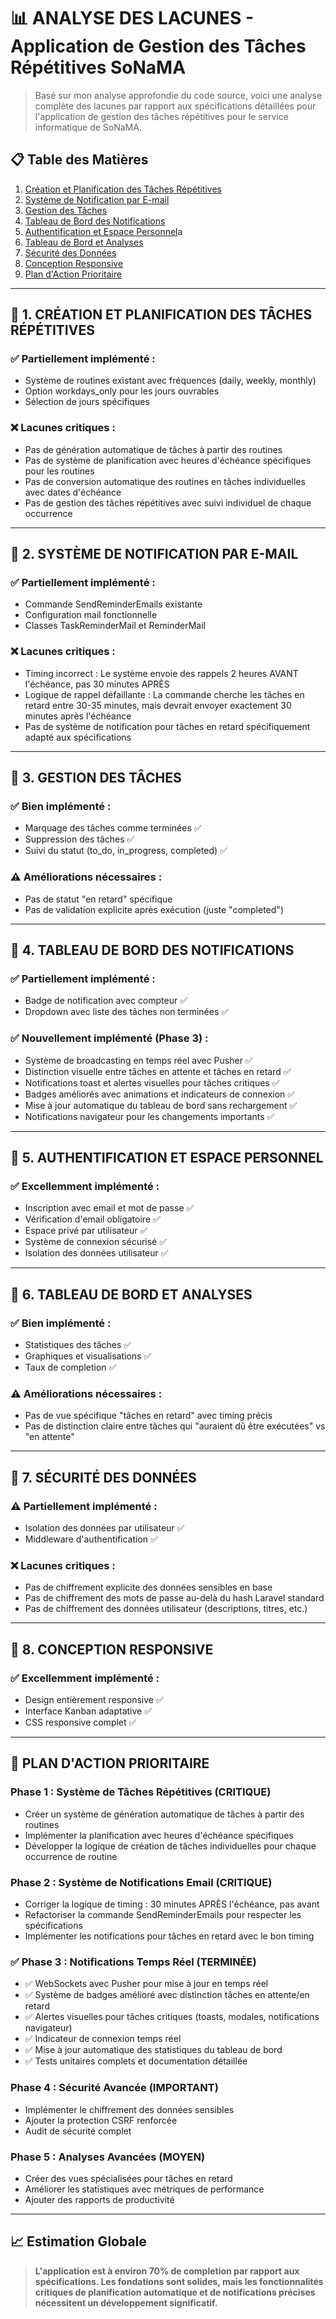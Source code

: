 # 📊 ANALYSE DES LACUNES - Application de Gestion des Tâches Répétitives SoNaMA

> Basé sur mon analyse approfondie du code source, voici une analyse complète des lacunes par rapport aux spécifications détaillées pour l'application de gestion des tâches répétitives pour le service informatique de SoNaMA.

## 📋 Table des Matières

1. [Création et Planification des Tâches Répétitives](#1-création-et-planification-des-tâches-répétitives)
2. [Système de Notification par E-mail](#2-système-de-notification-par-e-mail)
3. [Gestion des Tâches](#3-gestion-des-tâches)
4. [Tableau de Bord des Notifications](#4-tableau-de-bord-des-notifications)
5. [Authentification et Espace Personnel](#5-authentification-et-espace-personnel)a
6. [Tableau de Bord et Analyses](#6-tableau-de-bord-et-analyses)
7. [Sécurité des Données](#7-sécurité-des-données)
8. [Conception Responsive](#8-conception-responsive)
9. [Plan d'Action Prioritaire](#plan-daction-prioritaire)

---

## 🔴 1. CRÉATION ET PLANIFICATION DES TÂCHES RÉPÉTITIVES

### ✅ Partiellement implémenté :
- Système de routines existant avec fréquences (daily, weekly, monthly)
- Option workdays_only pour les jours ouvrables
- Sélection de jours spécifiques

### ❌ Lacunes critiques :
- Pas de génération automatique de tâches à partir des routines
- Pas de système de planification avec heures d'échéance spécifiques pour les routines
- Pas de conversion automatique des routines en tâches individuelles avec dates d'échéance
- Pas de gestion des tâches répétitives avec suivi individuel de chaque occurrence

---

## 🔴 2. SYSTÈME DE NOTIFICATION PAR E-MAIL

### ✅ Partiellement implémenté :
- Commande SendReminderEmails existante
- Configuration mail fonctionnelle
- Classes TaskReminderMail et ReminderMail

### ❌ Lacunes critiques :
- Timing incorrect : Le système envoie des rappels 2 heures AVANT l'échéance, pas 30 minutes APRÈS
- Logique de rappel défaillante : La commande cherche les tâches en retard entre 30-35 minutes, mais devrait envoyer exactement 30 minutes après l'échéance
- Pas de système de notification pour tâches en retard spécifiquement adapté aux spécifications

---

## 🔴 3. GESTION DES TÂCHES

### ✅ Bien implémenté :
- Marquage des tâches comme terminées ✅
- Suppression des tâches ✅
- Suivi du statut (to_do, in_progress, completed) ✅

### ⚠️ Améliorations nécessaires :
- Pas de statut "en retard" spécifique
- Pas de validation explicite après exécution (juste "completed")

---

## 🔴 4. TABLEAU DE BORD DES NOTIFICATIONS

### ✅ Partiellement implémenté :
- Badge de notification avec compteur ✅
- Dropdown avec liste des tâches non terminées ✅

### ✅ Nouvellement implémenté (Phase 3) :
- Système de broadcasting en temps réel avec Pusher ✅
- Distinction visuelle entre tâches en attente et tâches en retard ✅
- Notifications toast et alertes visuelles pour tâches critiques ✅
- Badges améliorés avec animations et indicateurs de connexion ✅
- Mise à jour automatique du tableau de bord sans rechargement ✅
- Notifications navigateur pour les changements importants ✅

---

## 🔴 5. AUTHENTIFICATION ET ESPACE PERSONNEL

### ✅ Excellemment implémenté :
- Inscription avec email et mot de passe ✅
- Vérification d'email obligatoire ✅
- Espace privé par utilisateur ✅
- Système de connexion sécurisé ✅
- Isolation des données utilisateur ✅

---

## 🔴 6. TABLEAU DE BORD ET ANALYSES

### ✅ Bien implémenté :
- Statistiques des tâches ✅
- Graphiques et visualisations ✅
- Taux de completion ✅

### ⚠️ Améliorations nécessaires :
- Pas de vue spécifique "tâches en retard" avec timing précis
- Pas de distinction claire entre tâches qui "auraient dû être exécutées" vs "en attente"

---

## 🔴 7. SÉCURITÉ DES DONNÉES

### ⚠️ Partiellement implémenté :
- Isolation des données par utilisateur ✅
- Middleware d'authentification ✅

### ❌ Lacunes critiques :
- Pas de chiffrement explicite des données sensibles en base
- Pas de chiffrement des mots de passe au-delà du hash Laravel standard
- Pas de chiffrement des données utilisateur (descriptions, titres, etc.)

---

## 🔴 8. CONCEPTION RESPONSIVE

### ✅ Excellemment implémenté :
- Design entièrement responsive ✅
- Interface Kanban adaptative ✅
- CSS responsive complet ✅

---

## 🎯 PLAN D'ACTION PRIORITAIRE

### Phase 1 : Système de Tâches Répétitives (CRITIQUE)
- Créer un système de génération automatique de tâches à partir des routines
- Implémenter la planification avec heures d'échéance spécifiques
- Développer la logique de création de tâches individuelles pour chaque occurrence de routine

### Phase 2 : Système de Notifications Email (CRITIQUE)
- Corriger la logique de timing : 30 minutes APRÈS l'échéance, pas avant
- Refactoriser la commande SendReminderEmails pour respecter les spécifications
- Implémenter les notifications pour tâches en retard avec le bon timing

### ✅ Phase 3 : Notifications Temps Réel (TERMINÉE)
- ✅ WebSockets avec Pusher pour mise à jour en temps réel
- ✅ Système de badges amélioré avec distinction tâches en attente/en retard
- ✅ Alertes visuelles pour tâches critiques (toasts, modales, notifications navigateur)
- ✅ Indicateur de connexion temps réel
- ✅ Mise à jour automatique des statistiques du tableau de bord
- ✅ Tests unitaires complets et documentation détaillée

### Phase 4 : Sécurité Avancée (IMPORTANT)
- Implémenter le chiffrement des données sensibles
- Ajouter la protection CSRF renforcée
- Audit de sécurité complet

### Phase 5 : Analyses Avancées (MOYEN)
- Créer des vues spécialisées pour tâches en retard
- Améliorer les statistiques avec métriques de performance
- Ajouter des rapports de productivité

---

## 📈 Estimation Globale

> **L'application est à environ 70% de completion par rapport aux spécifications. Les fondations sont solides, mais les fonctionnalités critiques de planification automatique et de notifications précises nécessitent un développement significatif.**